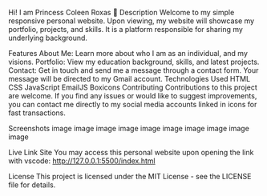 Hi! I am Princess Coleen Roxas 👋
Description
Welcome to my simple responsive personal website. Upon viewing, my website will showcase my portfolio, projects, and skills. It is a platform responsible for sharing my underlying background.

Features
About Me: Learn more about who I am as an individual, and my visions.
Portfolio: View my education background, skills, and latest projects.
Contact: Get in touch and send me a message through a contact form. Your message will be directed to my Gmail account.
Technologies Used
HTML
CSS
JavaScript
EmailJS
Boxicons
Contributing
Contributions to this project are welcome. If you find any issues or would like to suggest improvements, you can contact me directly to my social media accounts linked in icons for fast transactions.

Screenshots
image image image image image image image image image image

Live Link Site
You may access this personal website upon opening the link with vscode: http://127.0.0.1:5500/index.html

License
This project is licensed under the MIT License - see the LICENSE file for details.
